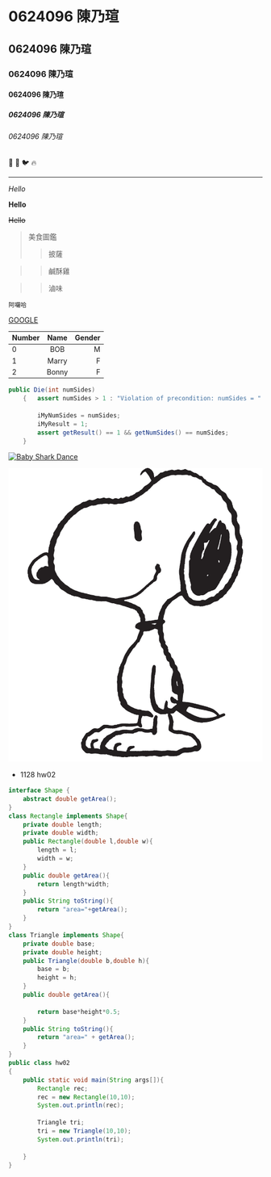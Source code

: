 # 0624096 陳乃瑄
## 0624096 陳乃瑄
### 0624096 陳乃瑄
#### 0624096 陳乃瑄
##### 0624096 陳乃瑄
###### 0624096 陳乃瑄
:poop:
:clap:
:bird:
:fire:

---

*Hello*

**Hello**

~~Hello~~

>美食圖鑑
>>披薩

>>鹹酥雞

>>滷味

```
阿囉哈
```

[GOOGLE](https://www.google.com.tw/)

|Number| Name |Gender|
|:-----|:----:|-----:|
|0|BOB|M|
|1|Marry|F|
|2|Bonny|F|

```java
public Die(int numSides)
    {   assert numSides > 1 : "Violation of precondition: numSides = " + numSides + "numSides must be greater than 1";

        iMyNumSides = numSides;
        iMyResult = 1;
        assert getResult() == 1 && getNumSides() == numSides;
    }
```

[![Baby Shark Dance](https://img.youtube.com/vi/XqZsoesa55w/0.jpg)](https://www.youtube.com/watch?v=XqZsoesa55w "Baby Shark Dance")

![Snoopy](001.png "Snoopy")

* 1128 hw02
```java 
interface Shape {
    abstract double getArea();   
}
class Rectangle implements Shape{
    private double length;
    private double width;
    public Rectangle(double l,double w){
        length = l;
        width = w;
    }
    public double getArea(){        
        return length*width;
    }
    public String toString(){
        return "area="+getArea();
    }
}
class Triangle implements Shape{
    private double base;
    private double height;
    public Triangle(double b,double h){
        base = b;
        height = h;
    }
    public double getArea(){
        
        return base*height*0.5;
    }
    public String toString(){
        return "area=" + getArea();
    }
}
public class hw02
{
    public static void main(String args[]){
        Rectangle rec;
        rec = new Rectangle(10,10);
        System.out.println(rec);

        Triangle tri;
        tri = new Triangle(10,10);
        System.out.println(tri);

    }
}
```
